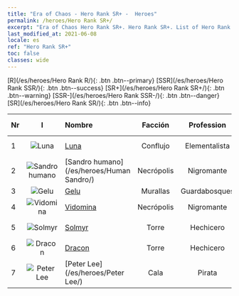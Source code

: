 ```yaml
---
title: "Era of Chaos - Hero Rank SR+ -  Heroes"
permalink: /heroes/Hero Rank SR+/
excerpt: "Era of Chaos Hero Rank SR+. Hero Rank SR+. List of Hero Rank  in Era of Chaos"
last_modified_at: 2021-06-08
locale: es
ref: "Hero Rank SR+"
toc: false
classes: wide
---
```

 [R](/es/heroes/Hero Rank R/){: .btn .btn--primary} [SSR](/es/heroes/Hero Rank SSR/){: .btn .btn--success} [SR+](/es/heroes/Hero Rank SR+/){: .btn .btn--warning} [SSR-](/es/heroes/Hero Rank SSR-/){: .btn .btn--danger} [SR](/es/heroes/Hero Rank SR/){: .btn .btn--info} 

  | Nr |  I |    Nombre    |  Facción  |  Profession   |  Rango  |    Specialty     | User Rate  | 
  |:---|:--:|:-----------|:-------:|:-------------:|:------:|:-----------------|:----:|
  | 1 | ![Luna](/images/h/h_Luna.jpg) | [Luna](/es/heroes/Luna/) | Conflujo | Elementalista | **SR+** |  Muro infernal | R |
  | 2 | ![Sandro humano](/images/h/h_HumanSandro.jpg) | [Sandro humano](/es/heroes/Human Sandro/) | Necrópolis | Nigromante | **SR+** |  Alma inmortal | SR |
  | 3 | ![Gelu](/images/h/h_Gelu.jpg) | [Gelu](/es/heroes/Gelu/) | Murallas | Guardabosques | **SR+** |  Tirador | SR+ |
  | 4 | ![Vidomina](/images/h/h_Vidomina.jpg) | [Vidomina](/es/heroes/Vidomina/) | Necrópolis | Nigromante | **SR+** |  Nigromante | R |
  | 5 | ![Solmyr](/images/h/h_Solmyr.jpg) | [Solmyr](/es/heroes/Solmyr/) | Torre | Hechicero | **SR+** |  Rayo en cadena | SR |
  | 6 | ![Dracon](/images/h/h_Dracon.jpg) | [Dracon](/es/heroes/Dracon/) | Torre | Hechicero | **SR+** |  Encantador | R |
  | 7 | ![Peter Lee](/images/h/h_PeterLee.jpg) | [Peter Lee](/es/heroes/Peter Lee/) | Cala | Pirata | **SR+** |  Zarpar | R+ |
